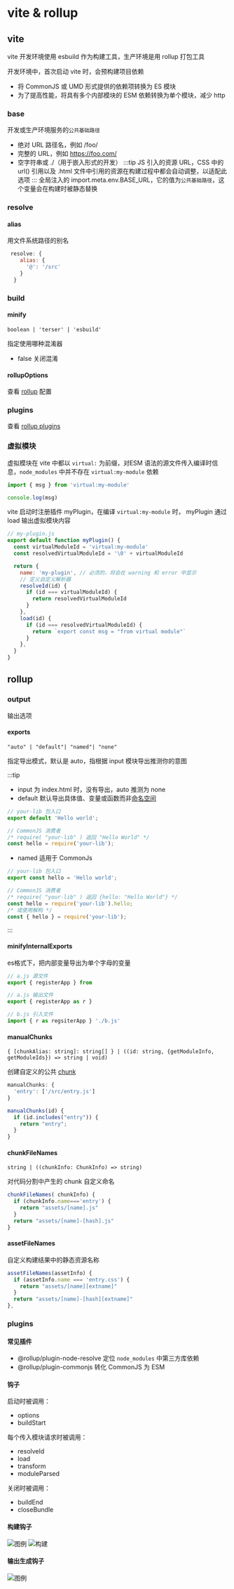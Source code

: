# vite & rollup

## vite
vite 开发环境使用 esbuild 作为构建工具，生产环境是用 rollup 打包工具

开发环境中，首次启动 vite 时，会预构建项目依赖
* 将 CommonJS 或 UMD 形式提供的依赖项转换为 ES 模块
* 为了提高性能，将具有多个内部模块的 ESM 依赖转换为单个模块，减少 http

### base
开发或生产环境服务的`公共基础路径`
* 绝对 URL 路径名，例如 /foo/
* 完整的 URL，例如 https://foo.com/
* 空字符串或 ./（用于嵌入形式的开发）
:::tip
JS 引入的资源 URL，CSS 中的 url() 引用以及 .html 文件中引用的资源在构建过程中都会自动调整，以适配此选项
:::
全局注入的 import.meta.env.BASE_URL，它的值为`公共基础路径`，这个变量会在构建时被静态替换


### resolve

#### alias
用文件系统路径的别名
```js
 resolve: {
    alias: {
      '@': '/src'
    }
  }
```

### build

#### minify
`boolean | 'terser' | 'esbuild'`

指定使用哪种混淆器

* false 关闭混淆


#### rollupOptions
查看 [rollup](#rollup) 配置

### plugins
查看 [rollup plugins](#plugins-1)

### 虚拟模块
虚拟模块在 vite 中都以 `virtual:` 为前缀，对ESM 语法的源文件传入编译时信息，`node_modules` 中并不存在 `virtual:my-module` 依赖
```js
import { msg } from 'virtual:my-module'

console.log(msg)
```
vite 启动时注册插件 myPlugin，在编译 `virtual:my-module` 时， myPlugin 通过 load 输出虚拟模块内容
```js
// my-plugin.js
export default function myPlugin() {
  const virtualModuleId = 'virtual:my-module'
  const resolvedVirtualModuleId = '\0' + virtualModuleId

  return {
    name: 'my-plugin', // 必须的，将会在 warning 和 error 中显示
    // 定义自定义解析器
    resolveId(id) {
      if (id === virtualModuleId) {
        return resolvedVirtualModuleId
      }
    },
    load(id) {
      if (id === resolvedVirtualModuleId) {
        return `export const msg = "from virtual module"`
      }
    },
  }
}
```




## rollup

### output
输出选项

#### exports
`"auto" | "default"| "named"| "none"`

指定导出模式，默认是 auto，指根据 input 模块导出推测你的意图

:::tip
* input 为 index.html 时，没有导出，auto 推测为 none
* default 默认导出具体值、变量或函数而非[命名空间](./module#命名空间)
```js
// your-lib 包入口
export default 'Hello world';

// CommonJS 消费者
/* require( "your-lib" ) 返回 "Hello World" */
const hello = require('your-lib');
```

* named 适用于 CommonJs
```js
// your-lib 包入口
export const hello = 'Hello world';

// CommonJS 消费者
/* require( "your-lib" ) 返回 {hello: "Hello World"} */
const hello = require('your-lib').hello;
/* 或使用解构 */
const { hello } = require('your-lib');
```
:::

#### minifyInternalExports
es格式下，把内部变量导出为单个字母的变量
```js
// a.js 源文件
export { registerApp } from

// a.js 输出文件
export { registerApp as r }

// b.js 引入文件
import { r as regsiterApp } './b.js'
```

#### manualChunks
`{ [chunkAlias: string]: string[] } | ((id: string, {getModuleInfo, getModuleIds}) => string | void)`

创建自定义的公共 [chunk](./module#chunk)

```js
manualChunks: {
  'entry': ['/src/entry.js']
}

manualChunks(id) {
  if (id.includes("entry")) {
    return "entry";
  }
}
```

#### chunkFileNames
`string | ((chunkInfo: ChunkInfo) => string)`

对代码分割中产生的 chunk 自定义命名
```js
chunkFileNames( chunkInfo) {
  if (chunkInfo.name==='entry') {
    return "assets/[name].js"
  }
  return "assets/[name]-[hash].js"
}
```

#### assetFileNames
自定义构建结果中的静态资源名称
```js
assetFileNames(assetInfo) {
  if (assetInfo.name === 'entry.css') {
    return "assets/[name][extname]"
  }
  return "assets/[name]-[hash][extname]"
},
```

### plugins

#### 常见插件
* @rollup/plugin-node-resolve 定位 `node_modules` 中第三方库依赖
* @rollup/plugin-commonjs 转化 CommonJS 为 ESM

#### 钩子
启动时被调用：

* options
* buildStart

每个传入模块请求时被调用：

* resolveId
* load
* transform
* moduleParsed 

关闭时被调用：

* buildEnd
* closeBundle

#### 构建钩子
![图例](/img/rollup_hookLegend.png)
![构建](/img/rollup_buildHook.png)
#### 输出生成钩子
![图例](/img/rollup_outputHook.png)